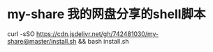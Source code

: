 # my-share 我的网盘分享的shell脚本


curl -sSO https://cdn.jsdelivr.net/gh/742481030/my-share@master/install.sh && bash install.sh
